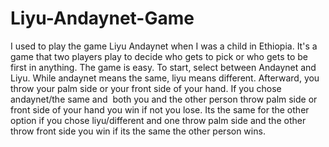 # Liyu-Andaynet-Game
I used to play the game Liyu Andaynet when I was a child in Ethiopia. 
It's a game that two players play to decide who gets to pick or who gets to be first in anything.
The game is easy. To start, select between Andaynet and Liyu. While andaynet means the same, liyu means different. Afterward, you throw your palm side or your front side of your hand.
If you chose andaynet/the same and  both you and the other person throw palm side or front side of your hand you win if not you lose.
Its the same for the other option if you chose liyu/different and one throw palm side and the other throw front side you win if its the same the other person wins.
